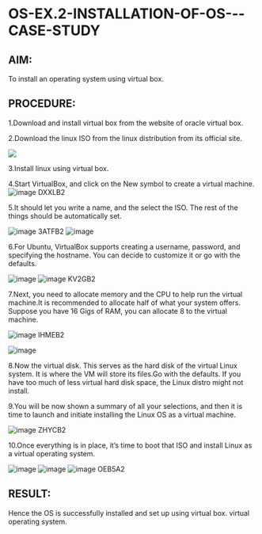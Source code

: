 # OS-EX.2-INSTALLATION-OF-OS---CASE-STUDY
## AIM:
To install an operating system using virtual box.
## PROCEDURE:
1.Download and install virtual box from the website of oracle virtual box.

2.Download the linux ISO from the linux distribution from its official site.

![](https://encrypted-tbn0.gstatic.com/images?q=tbn:ANd9GcQ4PQyqbUMI2LocJ_NSqi8rLOBAqEdsW84Ztg&usqp=CAU)

3.Install linux using virtual box.

4.Start VirtualBox, and click on the New symbol to create a virtual machine.
![image DXXLB2](https://github.com/praveenst13/OS-EX.2-INSTALLATION-OF-OS---CASE-STUDY/assets/118787793/901571cf-4545-4883-9279-de43c5f6da4a)

5.It should let you write a name, and the select the ISO. The rest of the things
should be automatically set.


![image 3ATFB2](https://github.com/praveenst13/OS-EX.2-INSTALLATION-OF-OS---CASE-STUDY/assets/118787793/c1890e07-240d-4f48-86a6-b695a95b09bd)
![image](https://github.com/praveenst13/OS-EX.2-INSTALLATION-OF-OS---CASE-STUDY/assets/118787793/3016dcf3-c1fe-419b-bb87-9623f7671c1e)

6.For Ubuntu, VirtualBox supports creating a username, password, and
specifying the hostname. You can decide to customize it or go with the
defaults.

![image](https://github.com/praveenst13/OS-EX.2-INSTALLATION-OF-OS---CASE-STUDY/assets/118787793/7f5a6a1b-afa2-40bb-9288-549bddaa60fb)
![image KV2GB2](https://github.com/praveenst13/OS-EX.2-INSTALLATION-OF-OS---CASE-STUDY/assets/118787793/acf552cd-7abf-445a-9019-aff0963449a1)

7.Next, you need to allocate memory and the CPU to help run the virtual
machine.It is recommended to allocate half of what your system offers.
Suppose you have 16 Gigs of RAM, you can allocate 8 to the virtual machine.

![image IHMEB2](https://github.com/praveenst13/OS-EX.2-INSTALLATION-OF-OS---CASE-STUDY/assets/118787793/f2a3dd31-81bd-4bc5-b671-ce810dcdcc11)

![image](https://github.com/praveenst13/OS-EX.2-INSTALLATION-OF-OS---CASE-STUDY/assets/118787793/9e1383aa-0892-4bbd-841b-bea9d43c7971)

8.Now the virtual disk. This serves as the hard disk of the virtual Linux system.
It is where the VM will store its files.Go with the defaults. If you have too much
of less virtual hard disk space, the Linux distro might not install.

9.You will be now shown a summary of all your selections, and then it is time
to launch and initiate installing the Linux OS as a virtual machine.


![image ZHYCB2](https://github.com/praveenst13/OS-EX.2-INSTALLATION-OF-OS---CASE-STUDY/assets/118787793/bb743be0-22d1-46b7-890b-92228d6b54ce)

10.Once everything is in place, it’s time to boot that ISO and install Linux as a virtual operating system.

![image](https://github.com/praveenst13/OS-EX.2-INSTALLATION-OF-OS---CASE-STUDY/assets/118787793/655744b8-4026-4822-85f0-d856fc711da6)
![image](https://github.com/praveenst13/OS-EX.2-INSTALLATION-OF-OS---CASE-STUDY/assets/118787793/c85de272-3830-44f8-97d2-1bf4e82065e6)
![image OEB5A2](https://github.com/praveenst13/OS-EX.2-INSTALLATION-OF-OS---CASE-STUDY/assets/118787793/ecb12a72-b434-4e18-ae94-1003d6138b97)
## RESULT:
Hence the OS is successfully installed and set up using virtual box.
virtual operating system.
